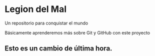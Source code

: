# Legion del Mal
Un repositorio para conquistar el mundo

Básicamente aprenderemos más sobre Git y GitHub con este proyecto

## Esto es un cambio de &uacute;ltima hora.
